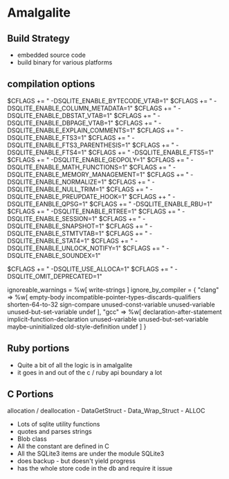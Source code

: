 # Amalgalite

## Build Strategy

- embedded source code
- build binary for various platforms

## compilation options

$CFLAGS += " -DSQLITE_ENABLE_BYTECODE_VTAB=1"
$CFLAGS += " -DSQLITE_ENABLE_COLUMN_METADATA=1"
$CFLAGS += " -DSQLITE_ENABLE_DBSTAT_VTAB=1"
$CFLAGS += " -DSQLITE_ENABLE_DBPAGE_VTAB=1"
$CFLAGS += " -DSQLITE_ENABLE_EXPLAIN_COMMENTS=1"
$CFLAGS += " -DSQLITE_ENABLE_FTS3=1"
$CFLAGS += " -DSQLITE_ENABLE_FTS3_PARENTHESIS=1"
$CFLAGS += " -DSQLITE_ENABLE_FTS4=1"
$CFLAGS += " -DSQLITE_ENABLE_FTS5=1"
$CFLAGS += " -DSQLITE_ENABLE_GEOPOLY=1"
$CFLAGS += " -DSQLITE_ENABLE_MATH_FUNCTIONS=1"
$CFLAGS += " -DSQLITE_ENABLE_MEMORY_MANAGEMENT=1"
$CFLAGS += " -DSQLITE_ENABLE_NORMALIZE=1"
$CFLAGS += " -DSQLITE_ENABLE_NULL_TRIM=1"
$CFLAGS += " -DSQLITE_ENABLE_PREUPDATE_HOOK=1"
$CFLAGS ++ " -DSQLITE_EANBLE_QPSG=1"
$CFLAGS += " -DSQLITE_ENABLE_RBU=1"
$CFLAGS += " -DSQLITE_ENABLE_RTREE=1"
$CFLAGS += " -DSQLITE_ENABLE_SESSION=1"
$CFLAGS += " -DSQLITE_ENABLE_SNAPSHOT=1"
$CFLAGS += " -DSQLITE_ENABLE_STMTVTAB=1"
$CFLAGS += " -DSQLITE_ENABLE_STAT4=1"
$CFLAGS += " -DSQLITE_ENABLE_UNLOCK_NOTIFY=1"
$CFLAGS += " -DSQLITE_ENABLE_SOUNDEX=1"

$CFLAGS += " -DSQLITE_USE_ALLOCA=1"
$CFLAGS += " -DSQLITE_OMIT_DEPRECATED=1"

ignoreable_warnings = %w[ write-strings ]
ignore_by_compiler = {
  "clang" => %w[
                  empty-body
                  incompatible-pointer-types-discards-qualifiers
                  shorten-64-to-32
                  sign-compare
                  unused-const-variable
                  unused-variable
                  unused-but-set-variable
                  undef
  ],
  "gcc" => %w[
              declaration-after-statement
              implicit-function-declaration
              unused-variable
              unused-but-set-variable
              maybe-uninitialized
              old-style-definition
              undef
  ]
}

## Ruby portions
- Quite a bit of all the logic is in amalgalite
- it goes in and out of the c / ruby api boundary a lot

## C Portions

allocation / deallocation
    - DataGetStruct
    - Data_Wrap_Struct
    - ALLOC

- Lots of sqlite utility functions
- quotes and parses strings
- Blob class
- All the constant are defined in C
- All the SQLite3 items are under the module SQLite3
- does backup - but doesn't yield progress
- has the whole store code in the db and require it issue
